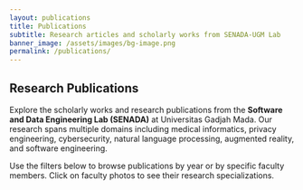 ```yaml
---
layout: publications
title: Publications
subtitle: Research articles and scholarly works from SENADA-UGM Lab
banner_image: /assets/images/bg-image.png
permalink: /publications/
---
```


## Research Publications

Explore the scholarly works and research publications from the **Software and Data Engineering Lab (SENADA)** at Universitas Gadjah Mada. Our research spans multiple domains including medical informatics, privacy engineering, cybersecurity, natural language processing, augmented reality, and software engineering.

Use the filters below to browse publications by year or by specific faculty members. Click on faculty photos to see their research specializations.
